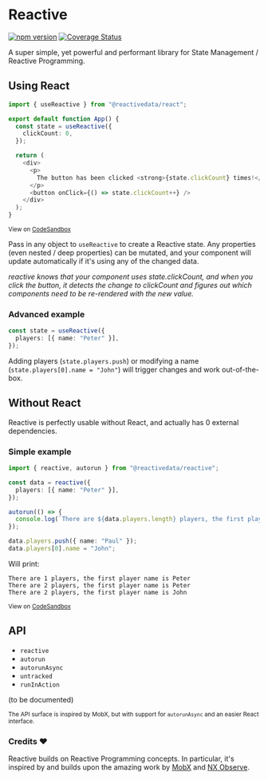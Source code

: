 # Reactive

[![npm version](https://badge.fury.io/js/%40reactivedata%2Freactive.svg)](https://badge.fury.io/js/%40reactivedata%2Freactive) [![Coverage Status](https://coveralls.io/repos/github/YousefED/reactive/badge.svg)](https://coveralls.io/github/YousefED/reactive)

A super simple, yet powerful and performant library for State Management / Reactive Programming.

## Using React

```typescript
import { useReactive } from "@reactivedata/react";

export default function App() {
  const state = useReactive({
    clickCount: 0,
  });

  return (
    <div>
      <p>
        The button has been clicked <strong>{state.clickCount} times!</strong>
      </p>
      <button onClick={() => state.clickCount++} />
    </div>
  );
}
```

<sup>View on [CodeSandbox](https://codesandbox.io/s/reactivedatareact-basic-example-ihgu9?file=/src/App.tsx)</sup>

Pass in any object to `useReactive` to create a Reactive state. Any properties (even nested / deep properties) can be mutated, and your component will update automatically if it's using any of the changed data.

_reactive knows that your component uses state.clickCount, and when you click the button, it detects the change to clickCount and figures out which components need to be re-rendered with the new value._

### Advanced example

```typescript
const state = useReactive({
  players: [{ name: "Peter" }],
});
```

Adding players (`state.players.push`) or modifying a name (`state.players[0].name = "John"`) will trigger changes and work out-of-the-box.

## Without React

Reactive is perfectly usable without React, and actually has 0 external dependencies.

### Simple example

```typescript
import { reactive, autorun } from "@reactivedata/reactive";

const data = reactive({
  players: [{ name: "Peter" }],
});

autorun(() => {
  console.log(`There are ${data.players.length} players, the first player name is ${data.players[0].name}`);
});

data.players.push({ name: "Paul" });
data.players[0].name = "John";
```

Will print:

```
There are 1 players, the first player name is Peter
There are 2 players, the first player name is Peter
There are 2 players, the first player name is John
```

<sup>View on [CodeSandbox](https://codesandbox.io/s/reactivedatareactive-basic-example-b3fs3)</sup>

## API

- `reactive`
- `autorun`
- `autorunAsync`
- `untracked`
- `runInAction`

(to be documented)

<sup>The API surface is inspired by MobX, but with support for `autorunAsync` and an easier React interface.</sup>

### Credits ❤️

Reactive builds on Reactive Programming concepts. In particular, it's inspired by and builds upon the amazing work by [MobX](https://mobx.js.org/) and [NX Observe](https://github.com/nx-js/observer-util).
